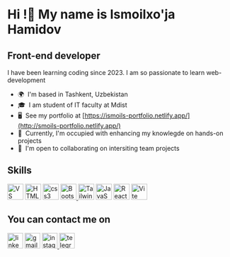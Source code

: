 
  Hi !👋 My name is Ismoilxo'ja Hamidov
  ===================================================================================================================================

  Front-end developer
  -------------------

  I have been learning coding since 2023. I am so passionate to learn web-development

  *   🌍  I'm based in Tashkent, Uzbekistan
  *   🎓  I am student of IT faculty at Mdist
  *   🖥️  See my portfolio at [https://ismoils-portfolio.netlify.app/](http://smoils-portfolio.netlify.app/)
  *   🧠  Currently, I'm occupied with enhancing my knowlegde on hands-on projects
  *   🤝  I'm open to collaborating on intersiting team projects 

  Skills
  -------------------
  <p align="left">
  <a href="https://code.visualstudio.com/" target="_blank" rel="noreferrer"><img src="https://raw.githubusercontent.com/danielcranney/readme-generator/main/public/icons/skills/visualstudiocode.svg" width="36" height="36" alt="VS Code" /></a>
  <a href="https://developer.mozilla.org/en-US/docs/Glossary/HTML5" target="_blank" rel="noreferrer"><img src="https://raw.githubusercontent.com/danielcranney/readme-generator/main/public/icons/skills/html5-colored.svg" width="36" height="36" alt="HTML5" /></a>
  <a href="https://developer.mozilla.org/en-US/docs/Glossary/HTML5" target="_blank" rel="noreferrer"> 
    <img src="https://cdn.jsdelivr.net/gh/devicons/devicon/icons/css3/css3-original.svg" width="36" height="36" alt="css3 logo"  /></a>
  <a href="https://getbootstrap.com/" target="_blank" rel="noreferrer"><img src="https://raw.githubusercontent.com/danielcranney/readme-generator/main/public/icons/skills/bootstrap-colored.svg" width="36" height="36" alt="Bootstrap" />
  <a href="https://tailwindcss.com/" target="_blank" rel="noreferrer"><img src="https://raw.githubusercontent.com/danielcranney/readme-generator/main/public/icons/skills/tailwindcss-colored.svg" width="36" height="36" alt="TailwindCSS" /></a>
  <a href="https://developer.mozilla.org/en-US/docs/Web/JavaScript" target="_blank" rel="noreferrer"><img src="https://raw.githubusercontent.com/danielcranney/readme-generator/main/public/icons/skills/javascript-colored.svg" width="36" height="36" alt="JavaScript" /></a>
  <a href="https://reactjs.org/" target="_blank" rel="noreferrer"><img src="https://raw.githubusercontent.com/danielcranney/readme-generator/main/public/icons/skills/react-colored.svg" width="36" height="36" alt="React" /></a>
  <a href="https://vitejs.dev/" target="_blank" rel="noreferrer"><img src="https://raw.githubusercontent.com/danielcranney/readme-generator/main/public/icons/skills/vite-colored.svg" width="36" height="36" alt="Vite" /></a>
  </a>
  </p>
                      

You can contact me on
  -------------------
  <div align="left">
    <a href="https://www.linkedin.com/in/ismoilxo-ja-hamidov-723b66314/?trk=eml-email_interested_candidates_activation_single_01-profile_prompt-0-mercado" target="_blank" rel="noreferrer"><img src="https://img.shields.io/static/v1?message=LinkedIn&logo=linkedin&label=&color=0077B5&logoColor=white&labelColor=&style=for-the-badge" height="35" alt="linkedin logo"/></a>
    <a href="mailto:ismoilxojahamidov@gmail.com" target="_blank" rel="noreferrer">
    <img src="https://img.shields.io/static/v1?message=Gmail&logo=gmail&label=&color=D14836&logoColor=white&labelColor=&style=for-the-badge" height="35" alt="gmail logo"/></a>
    <a href="https://www.linkedin.com/in/ismoilxo-ja-hamidov-723b66314/?trk=eml-email_interested_candidates_activation_single_01-profile_prompt-0-mercado" target="_blank" rel="noreferrer"></a>
    <a href="http://www.instagram.com/ismoil_1775" target="_blank" rel="noreferrer"> 
      <img src="https://img.shields.io/static/v1?message=Instagram&logo=instagram&label=&color=E4405F&logoColor=white&labelColor=&style=for-the-badge" height="35" alt="instagram logo"/>
    </a>
    <a href="https://www.linkedin.com/in/ismoilxo-ja-hamidov-723b66314/?trk=eml-email_interested_candidates_activation_single_01-profile_prompt-0-mercado" target="_blank" rel="noreferrer"></a>
    <a href="https://t.me/Ismoil_1775" target="_blank" rel="noreferrer"> 
      <img src="https://img.shields.io/static/v1?message=Telegram&logo=telegram&label=&color=0088CC&logoColor=white&labelColor=&style=for-the-badge" height="35" alt="telegram logo"/>
    </a>

  </div>

###
###
###
  <!-- <div align="center">
Percentage of Using Languages 
  -------------------
    <img src="https://github-readme-stats.vercel.app/api?username=maurodesouza&hide_title=false&hide_rank=false&show_icons=true&include_all_commits=true&count_private=true&disable_animations=false&theme=dracula&locale=en&hide_border=false" height="150" alt="stats graph"  />
    <img src="https://github-readme-stats.vercel.app/api/top-langs?username=maurodesouza&locale=en&hide_title=false&layout=compact&card_width=320&langs_count=5&theme=dracula&hide_border=false" height="150" alt="languages graph"  />

    
  <img src="https://github-readme-stats.vercel.app/api?username=IsmoilHamidov&hide_title=false&hide_rank=false&show_icons=true&include_all_commits=true&count_private=true&disable_animations=false&theme=dracula&locale=en&hide_border=false" height="150" alt="stats graph" />

  <img src="https://github-readme-stats.vercel.app/api/top-langs?username=IsmoilHamidov&locale=en&hide_title=false&layout=compact&card_width=320&langs_count=5&theme=dracula&hide_border=false" height="150" alt="languages graph" />
  </div> -->


  ###

 




  <br clear="both">
